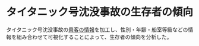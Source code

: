 タイタニック号沈没事故の生存者の傾向
====

タイタニック号沈没事故の[乗客の情報](https://signate.jp/competitions/102/data)を加工し、性別・年齢・船室等級などの情報を組み合わせて可視化することによって、生存者の傾向を分析した。
